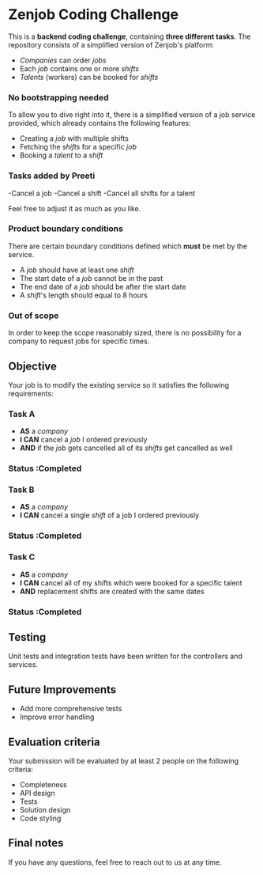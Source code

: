 # Zenjob Coding Challenge

This is a **backend coding challenge**, containing **three different tasks**. The repository consists of a simplified version of Zenjob's platform:

- *Companies* can order *jobs*
- Each *job* contains one or more *shifts*
- *Talents* (workers) can be booked for *shifts*

### No bootstrapping needed

To allow you to dive right into it, there is a simplified version of a job service provided, which already contains the following features:

- Creating a *job* with multiple shifts
- Fetching the *shifts* for a specific *job*
- Booking a *talent* to a *shift*

### Tasks added by Preeti
-Cancel a job
-Cancel a shift
-Cancel all shifts for a talent

Feel free to adjust it as much as you like.

### Product boundary conditions

There are certain boundary conditions defined which **must** be met by the service.

- A *job* should have at least one *shift*
- The start date of a *job* cannot be in the past
- The end date of a *job* should be after the start date
- A *shift*'s length should equal to 8 hours

### Out of scope

In order to keep the scope reasonably sized, there is no possibility for a company to request jobs for specific times.

## Objective

Your job is to modify the existing service so it satisfies the following requirements:

### Task A

- **AS** a *company*
- **I CAN** cancel a *job* I ordered previously
- **AND** if the *job* gets cancelled all of its *shifts* get cancelled as well

### Status :Completed

### Task B

- **AS** a *company*
- **I CAN** cancel a single *shift* of a job I ordered previously

### Status :Completed

### Task C

- **AS** a *company*
- **I CAN** cancel all of my shifts which were booked for a specific talent
- **AND** replacement shifts are created with the same dates

### Status :Completed

## Testing

Unit tests and integration tests have been written for the controllers and services.

## Future Improvements
- Add more comprehensive tests
- Improve error handling

## Evaluation criteria

Your submission will be evaluated by at least 2 people on the following criteria:

- Completeness
- API design
- Tests
- Solution design
- Code styling

## Final notes

If you have any questions, feel free to reach out to us at any time.
